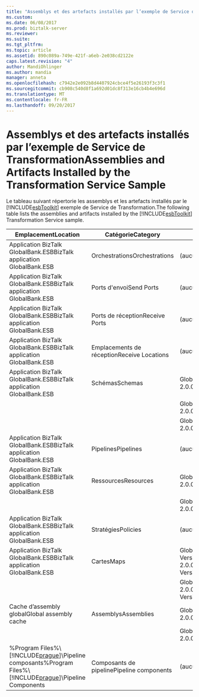 ```yaml
---
title: "Assemblys et des artefacts installés par l’exemple de Service de Transformation | Documents Microsoft"
ms.custom: 
ms.date: 06/08/2017
ms.prod: biztalk-server
ms.reviewer: 
ms.suite: 
ms.tgt_pltfrm: 
ms.topic: article
ms.assetid: 890c089a-749e-421f-a6eb-2e038cd2122e
caps.latest.revision: "4"
author: MandiOhlinger
ms.author: mandia
manager: anneta
ms.openlocfilehash: c7942e2e092b8d4407924cbce4f5e26193f3c3f1
ms.sourcegitcommit: cb908c540d8f1a692d01dc8f313e16cb4b4e696d
ms.translationtype: MT
ms.contentlocale: fr-FR
ms.lasthandoff: 09/20/2017
---
```

# <a name="assemblies-and-artifacts-installed-by-the-transformation-service-sample"></a><span data-ttu-id="72485-102">Assemblys et des artefacts installés par l’exemple de Service de Transformation</span><span class="sxs-lookup"><span data-stu-id="72485-102">Assemblies and Artifacts Installed by the Transformation Service Sample</span></span>
<span data-ttu-id="72485-103">Le tableau suivant répertorie les assemblys et les artefacts installés par le [!INCLUDE[esbToolkit](../includes/esbtoolkit-md.md)] exemple de Service de Transformation.</span><span class="sxs-lookup"><span data-stu-id="72485-103">The following table lists the assemblies and artifacts installed by the [!INCLUDE[esbToolkit](../includes/esbtoolkit-md.md)] Transformation Service sample.</span></span>  
  
|<span data-ttu-id="72485-104">Emplacement</span><span class="sxs-lookup"><span data-stu-id="72485-104">Location</span></span>|<span data-ttu-id="72485-105">Catégorie</span><span class="sxs-lookup"><span data-stu-id="72485-105">Category</span></span>|<span data-ttu-id="72485-106">Nom et la version du composant</span><span class="sxs-lookup"><span data-stu-id="72485-106">Name and version of the component</span></span>|  
|--------------|--------------|---------------------------------------|  
|<span data-ttu-id="72485-107">Application BizTalk GlobalBank.ESB</span><span class="sxs-lookup"><span data-stu-id="72485-107">BizTalk application GlobalBank.ESB</span></span>|<span data-ttu-id="72485-108">Orchestrations</span><span class="sxs-lookup"><span data-stu-id="72485-108">Orchestrations</span></span>|<span data-ttu-id="72485-109">(aucun)</span><span class="sxs-lookup"><span data-stu-id="72485-109">(none)</span></span>|  
|<span data-ttu-id="72485-110">Application BizTalk GlobalBank.ESB</span><span class="sxs-lookup"><span data-stu-id="72485-110">BizTalk application GlobalBank.ESB</span></span>|<span data-ttu-id="72485-111">Ports d'envoi</span><span class="sxs-lookup"><span data-stu-id="72485-111">Send Ports</span></span>|<span data-ttu-id="72485-112">(aucun)</span><span class="sxs-lookup"><span data-stu-id="72485-112">(none)</span></span>|  
|<span data-ttu-id="72485-113">Application BizTalk GlobalBank.ESB</span><span class="sxs-lookup"><span data-stu-id="72485-113">BizTalk application GlobalBank.ESB</span></span>|<span data-ttu-id="72485-114">Ports de réception</span><span class="sxs-lookup"><span data-stu-id="72485-114">Receive Ports</span></span>|<span data-ttu-id="72485-115">(aucun)</span><span class="sxs-lookup"><span data-stu-id="72485-115">(none)</span></span>|  
|<span data-ttu-id="72485-116">Application BizTalk GlobalBank.ESB</span><span class="sxs-lookup"><span data-stu-id="72485-116">BizTalk application GlobalBank.ESB</span></span>|<span data-ttu-id="72485-117">Emplacements de réception</span><span class="sxs-lookup"><span data-stu-id="72485-117">Receive Locations</span></span>|<span data-ttu-id="72485-118">(aucun)</span><span class="sxs-lookup"><span data-stu-id="72485-118">(none)</span></span>|  
|<span data-ttu-id="72485-119">Application BizTalk GlobalBank.ESB</span><span class="sxs-lookup"><span data-stu-id="72485-119">BizTalk application GlobalBank.ESB</span></span>|<span data-ttu-id="72485-120">Schémas</span><span class="sxs-lookup"><span data-stu-id="72485-120">Schemas</span></span>|<span data-ttu-id="72485-121">GlobalBank.ESB.TransformServices.Schemas.RetailOrder Version 2.0.0.0</span><span class="sxs-lookup"><span data-stu-id="72485-121">GlobalBank.ESB.TransformServices.Schemas.RetailOrder Version 2.0.0.0</span></span>|  
|||<span data-ttu-id="72485-122">GlobalBank.ESB.TransformServices.Schemas.OrderConfirmation Version 2.0.0.0</span><span class="sxs-lookup"><span data-stu-id="72485-122">GlobalBank.ESB.TransformServices.Schemas.OrderConfirmation Version 2.0.0.0</span></span>|  
|||<span data-ttu-id="72485-123">GlobalBank.ESB.TransformServices.Schemas.CanonicalOrder Version 2.0.0.0</span><span class="sxs-lookup"><span data-stu-id="72485-123">GlobalBank.ESB.TransformServices.Schemas.CanonicalOrder Version 2.0.0.0</span></span>|  
|<span data-ttu-id="72485-124">Application BizTalk GlobalBank.ESB</span><span class="sxs-lookup"><span data-stu-id="72485-124">BizTalk application GlobalBank.ESB</span></span>|<span data-ttu-id="72485-125">Pipelines</span><span class="sxs-lookup"><span data-stu-id="72485-125">Pipelines</span></span>|<span data-ttu-id="72485-126">(aucun)</span><span class="sxs-lookup"><span data-stu-id="72485-126">(none)</span></span>|  
|<span data-ttu-id="72485-127">Application BizTalk GlobalBank.ESB</span><span class="sxs-lookup"><span data-stu-id="72485-127">BizTalk application GlobalBank.ESB</span></span>|<span data-ttu-id="72485-128">Ressources</span><span class="sxs-lookup"><span data-stu-id="72485-128">Resources</span></span>|<span data-ttu-id="72485-129">GlobalBank.ESB.TransformServices.Maps Version 2.0.0.0</span><span class="sxs-lookup"><span data-stu-id="72485-129">GlobalBank.ESB.TransformServices.Maps Version 2.0.0.0</span></span>|  
|||<span data-ttu-id="72485-130">GlobalBank.ESB.TransformServices.Schemas Version 2.0.0.0</span><span class="sxs-lookup"><span data-stu-id="72485-130">GlobalBank.ESB.TransformServices.Schemas Version 2.0.0.0</span></span>|  
|<span data-ttu-id="72485-131">Application BizTalk GlobalBank.ESB</span><span class="sxs-lookup"><span data-stu-id="72485-131">BizTalk application GlobalBank.ESB</span></span>|<span data-ttu-id="72485-132">Stratégies</span><span class="sxs-lookup"><span data-stu-id="72485-132">Policies</span></span>|<span data-ttu-id="72485-133">(aucun)</span><span class="sxs-lookup"><span data-stu-id="72485-133">(none)</span></span>|  
|<span data-ttu-id="72485-134">Application BizTalk GlobalBank.ESB</span><span class="sxs-lookup"><span data-stu-id="72485-134">BizTalk application GlobalBank.ESB</span></span>|<span data-ttu-id="72485-135">Cartes</span><span class="sxs-lookup"><span data-stu-id="72485-135">Maps</span></span>|<span data-ttu-id="72485-136">GlobalBank.ESB.TransformServices.Maps.CanonicalOrder_To_OrderConfirmation Version 2.0.0.0</span><span class="sxs-lookup"><span data-stu-id="72485-136">GlobalBank.ESB.TransformServices.Maps.CanonicalOrder_To_OrderConfirmation Version 2.0.0.0</span></span>|  
|||<span data-ttu-id="72485-137">GlobalBank.ESB.TransformServices.Maps.RetailOrder_To_CanonicalOrder Version 2.0.0.0</span><span class="sxs-lookup"><span data-stu-id="72485-137">GlobalBank.ESB.TransformServices.Maps.RetailOrder_To_CanonicalOrder Version 2.0.0.0</span></span>|  
|<span data-ttu-id="72485-138">Cache d’assembly global</span><span class="sxs-lookup"><span data-stu-id="72485-138">Global assembly cache</span></span>|<span data-ttu-id="72485-139">Assemblys</span><span class="sxs-lookup"><span data-stu-id="72485-139">Assemblies</span></span>|<span data-ttu-id="72485-140">GlobalBank.ESB.TransformServices.Maps Version 2.0.0.0</span><span class="sxs-lookup"><span data-stu-id="72485-140">GlobalBank.ESB.TransformServices.Maps Version 2.0.0.0</span></span>|  
|||<span data-ttu-id="72485-141">GlobalBank.ESB.TransformServices.Schemas Version 2.0.0.0</span><span class="sxs-lookup"><span data-stu-id="72485-141">GlobalBank.ESB.TransformServices.Schemas Version 2.0.0.0</span></span>|  
|<span data-ttu-id="72485-142">%Program Files%\\[!INCLUDE[prague](../includes/prague-md.md)]\Pipeline composants</span><span class="sxs-lookup"><span data-stu-id="72485-142">%Program Files%\\[!INCLUDE[prague](../includes/prague-md.md)]\Pipeline Components</span></span>|<span data-ttu-id="72485-143">Composants de pipeline</span><span class="sxs-lookup"><span data-stu-id="72485-143">Pipeline components</span></span>|<span data-ttu-id="72485-144">(aucun)</span><span class="sxs-lookup"><span data-stu-id="72485-144">(none)</span></span>|